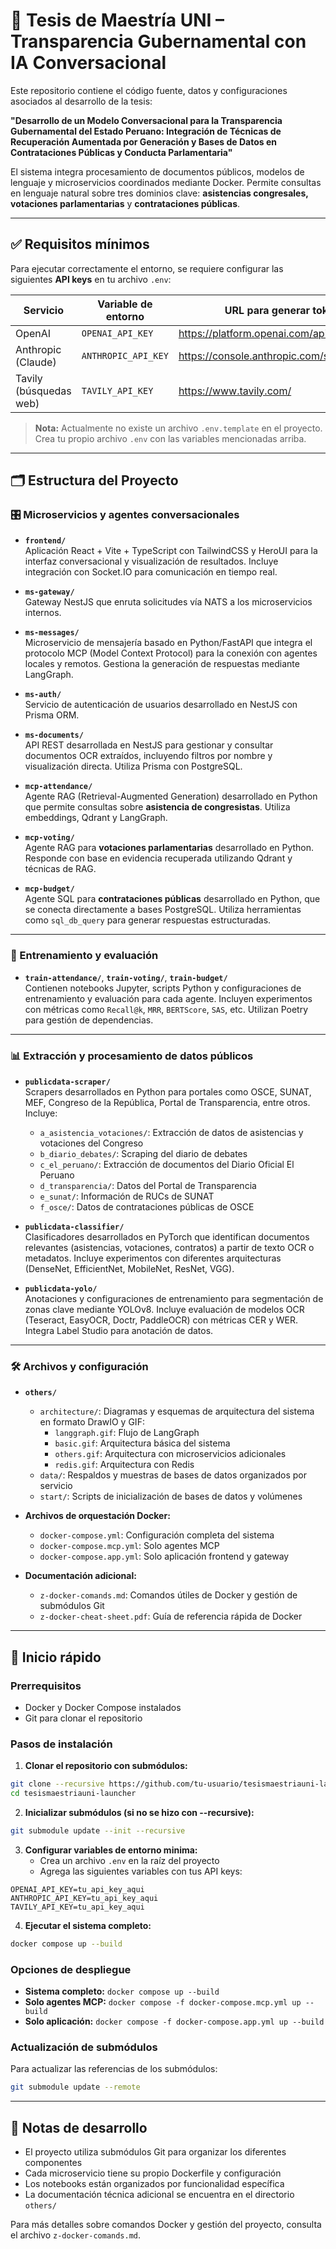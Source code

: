 # 🧠 Tesis de Maestría UNI – Transparencia Gubernamental con IA Conversacional

Este repositorio contiene el código fuente, datos y configuraciones asociados al desarrollo de la tesis:

**"Desarrollo de un Modelo Conversacional para la Transparencia Gubernamental del Estado Peruano: Integración de Técnicas de Recuperación Aumentada por Generación y Bases de Datos en Contrataciones Públicas y Conducta Parlamentaria"**

El sistema integra procesamiento de documentos públicos, modelos de lenguaje y microservicios coordinados mediante Docker. Permite consultas en lenguaje natural sobre tres dominios clave: **asistencias congresales, votaciones parlamentarias** y **contrataciones públicas**.

---

## ✅ Requisitos mínimos

Para ejecutar correctamente el entorno, se requiere configurar las siguientes **API keys** en tu archivo `.env`:

| Servicio               | Variable de entorno | URL para generar token                      |
| ---------------------- | ------------------- | ------------------------------------------- |
| OpenAI                 | `OPENAI_API_KEY`    | https://platform.openai.com/api-keys        |
| Anthropic (Claude)     | `ANTHROPIC_API_KEY` | https://console.anthropic.com/settings/keys |
| Tavily (búsquedas web) | `TAVILY_API_KEY`    | https://www.tavily.com/                     |

> **Nota:** Actualmente no existe un archivo `.env.template` en el proyecto. Crea tu propio archivo `.env` con las variables mencionadas arriba.

---

## 🗂️ Estructura del Proyecto

### 🎛️ Microservicios y agentes conversacionales

- **`frontend/`**  
  Aplicación React + Vite + TypeScript con TailwindCSS y HeroUI para la interfaz conversacional y visualización de resultados. Incluye integración con Socket.IO para comunicación en tiempo real.

- **`ms-gateway/`**  
  Gateway NestJS que enruta solicitudes vía NATS a los microservicios internos.

- **`ms-messages/`**  
  Microservicio de mensajería basado en Python/FastAPI que integra el protocolo MCP (Model Context Protocol) para la conexión con agentes locales y remotos. Gestiona la generación de respuestas mediante LangGraph.

- **`ms-auth/`**  
  Servicio de autenticación de usuarios desarrollado en NestJS con Prisma ORM.

- **`ms-documents/`**  
  API REST desarrollada en NestJS para gestionar y consultar documentos OCR extraídos, incluyendo filtros por nombre y visualización directa. Utiliza Prisma con PostgreSQL.

- **`mcp-attendance/`**  
  Agente RAG (Retrieval-Augmented Generation) desarrollado en Python que permite consultas sobre **asistencia de congresistas**. Utiliza embeddings, Qdrant y LangGraph.

- **`mcp-voting/`**  
  Agente RAG para **votaciones parlamentarias** desarrollado en Python. Responde con base en evidencia recuperada utilizando Qdrant y técnicas de RAG.

- **`mcp-budget/`**  
  Agente SQL para **contrataciones públicas** desarrollado en Python, que se conecta directamente a bases PostgreSQL. Utiliza herramientas como `sql_db_query` para generar respuestas estructuradas.

---

### 🧪 Entrenamiento y evaluación

- **`train-attendance/`**, **`train-voting/`**, **`train-budget/`**  
  Contienen notebooks Jupyter, scripts Python y configuraciones de entrenamiento y evaluación para cada agente. Incluyen experimentos con métricas como `Recall@k`, `MRR`, `BERTScore`, `SAS`, etc. Utilizan Poetry para gestión de dependencias.

---

### 📊 Extracción y procesamiento de datos públicos

- **`publicdata-scraper/`**  
  Scrapers desarrollados en Python para portales como OSCE, SUNAT, MEF, Congreso de la República, Portal de Transparencia, entre otros. Incluye:

  - `a_asistencia_votaciones/`: Extracción de datos de asistencias y votaciones del Congreso
  - `b_diario_debates/`: Scraping del diario de debates
  - `c_el_peruano/`: Extracción de documentos del Diario Oficial El Peruano
  - `d_transparencia/`: Datos del Portal de Transparencia
  - `e_sunat/`: Información de RUCs de SUNAT
  - `f_osce/`: Datos de contrataciones públicas de OSCE

- **`publicdata-classifier/`**  
  Clasificadores desarrollados en PyTorch que identifican documentos relevantes (asistencias, votaciones, contratos) a partir de texto OCR o metadatos. Incluye experimentos con diferentes arquitecturas (DenseNet, EfficientNet, MobileNet, ResNet, VGG).

- **`publicdata-yolo/`**  
  Anotaciones y configuraciones de entrenamiento para segmentación de zonas clave mediante YOLOv8. Incluye evaluación de modelos OCR (Teseract, EasyOCR, Doctr, PaddleOCR) con métricas CER y WER. Integra Label Studio para anotación de datos.

---

### 🛠️ Archivos y configuración

- **`others/`**

  - `architecture/`: Diagramas y esquemas de arquitectura del sistema en formato DrawIO y GIF:
    - `langgraph.gif`: Flujo de LangGraph
    - `basic.gif`: Arquitectura básica del sistema
    - `others.gif`: Arquitectura con microservicios adicionales
    - `redis.gif`: Arquitectura con Redis
  - `data/`: Respaldos y muestras de bases de datos organizados por servicio
  - `start/`: Scripts de inicialización de bases de datos y volúmenes

- **Archivos de orquestación Docker:**

  - `docker-compose.yml`: Configuración completa del sistema
  - `docker-compose.mcp.yml`: Solo agentes MCP
  - `docker-compose.app.yml`: Solo aplicación frontend y gateway

- **Documentación adicional:**
  - `z-docker-comands.md`: Comandos útiles de Docker y gestión de submódulos Git
  - `z-docker-cheat-sheet.pdf`: Guía de referencia rápida de Docker

---

## 🚀 Inicio rápido

### Prerrequisitos

- Docker y Docker Compose instalados
- Git para clonar el repositorio

### Pasos de instalación

1. **Clonar el repositorio con submódulos:**

```bash
git clone --recursive https://github.com/tu-usuario/tesismaestriauni-launcher.git
cd tesismaestriauni-launcher
```

2. **Inicializar submódulos (si no se hizo con --recursive):**

```bash
git submodule update --init --recursive
```

3. **Configurar variables de entorno minima:**
   - Crea un archivo `.env` en la raíz del proyecto
   - Agrega las siguientes variables con tus API keys:

```env
OPENAI_API_KEY=tu_api_key_aqui
ANTHROPIC_API_KEY=tu_api_key_aqui
TAVILY_API_KEY=tu_api_key_aqui
```

4. **Ejecutar el sistema completo:**

```bash
docker compose up --build
```

### Opciones de despliegue

- **Sistema completo:** `docker compose up --build`
- **Solo agentes MCP:** `docker compose -f docker-compose.mcp.yml up --build`
- **Solo aplicación:** `docker compose -f docker-compose.app.yml up --build`

### Actualización de submódulos

Para actualizar las referencias de los submódulos:

```bash
git submodule update --remote
```

---

## 📝 Notas de desarrollo

- El proyecto utiliza submódulos Git para organizar los diferentes componentes
- Cada microservicio tiene su propio Dockerfile y configuración
- Los notebooks están organizados por funcionalidad específica
- La documentación técnica adicional se encuentra en el directorio `others/`

Para más detalles sobre comandos Docker y gestión del proyecto, consulta el archivo `z-docker-comands.md`.
